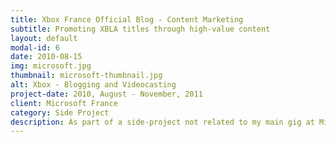 ```yaml
---
title: Xbox France Official Blog - Content Marketing
subtitle: Promoting XBLA titles through high-value content
layout: default
modal-id: 6
date: 2010-08-15
img: microsoft.jpg
thumbnail: microsoft-thumbnail.jpg
alt: Xbox - Blogging and Videocasting
project-date: 2010, August - November, 2011
client: Microsoft France
category: Side Project
description: As part of a side-project not related to my main gig at Microsoft France, I worked on promoting Xbox LIVE Arcade titles, released on the platform every week, via engaging blog articles and content promotion on social networks. This also entailed co-hosting GameCAST, a weekly video show focused on the games industry.
---
```

